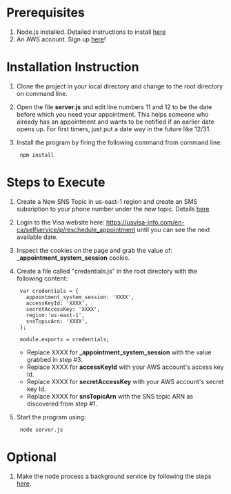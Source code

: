 # Prerequisites
1. Node.js installed. Detailed instructions to install [here](http://howtonode.org/how-to-install-nodejs)
2. An AWS account. Sign up [here](http://aws.amazon.com/)!

# Installation Instruction
1. Clone the project in your local directory and change to the root directory on command line.
2. Open the file **server.js** and edit line numbers 11 and 12 to be the date before which you need your appointment. This helps someone who already has an appointment and wants to be notified if an earlier date opens up. For first timers, just put a date way in the future like 12/31.
3. Install the program by firing the following command from command line:

        npm install

# Steps to Execute
1. Create a New SNS Topic in us-east-1 region and create an SMS subsription to your phone number under the new topic. Details [here](http://docs.aws.amazon.com/sns/latest/dg/SMSMessages.html)
2. Login to the Visa website here: https://usvisa-info.com/en-ca/selfservice/p/reschedule_appointment until you can see the next available date.
3. Inspect the cookies on the page and grab the value of: **_appointment_system_session** cookie.
4. Create a file called "credentials.js" in the root directory with the following content:

        var credentials = {
          appointment_system_session: 'XXXX',
          accessKeyId: 'XXXX',
          secretAccessKey: 'XXXX',
          region:'us-east-1',
          snsTopicArn: 'XXXX',
        };
        
        module.exports = credentials;

    - Replace XXXX for **_appointment_system_session** with the value grabbed in step #3.
    - Replace XXXX for **accessKeyId** with your AWS account's access key Id.
    - Replace XXXX for **secretAccessKey** with your AWS account's secret key Id.
    - Replace XXXX for **snsTopicArn** with the SNS topic ARN as discovered from step #1.

5. Start the program using:

        node server.js

# Optional
1. Make the node process a background service by following the steps [here](http://howtonode.org/deploying-node-upstart-monit).
